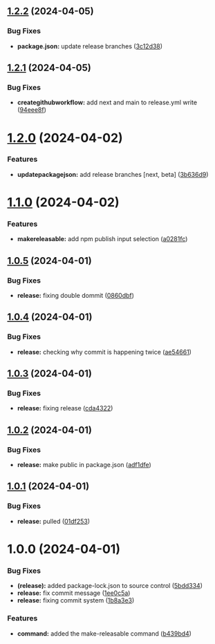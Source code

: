 ## [1.2.2](https://github.com/thinairthings/cli/compare/v1.2.1...v1.2.2) (2024-04-05)


### Bug Fixes

* **package.json:** update release branches ([3c12d38](https://github.com/thinairthings/cli/commit/3c12d38f5a6a7e462e9c0efee903da2524984087))

## [1.2.1](https://github.com/thinairthings/cli/compare/v1.2.0...v1.2.1) (2024-04-05)


### Bug Fixes

* **creategithubworkflow:** add next and main to release.yml write ([94eee8f](https://github.com/thinairthings/cli/commit/94eee8fe0eaf4b68ddbb66ed26543ca1f39c2b85))

# [1.2.0](https://github.com/thinairthings/cli/compare/v1.1.0...v1.2.0) (2024-04-02)


### Features

* **updatepackagejson:** add release branches [next, beta] ([3b636d9](https://github.com/thinairthings/cli/commit/3b636d9a173eb3143432c20cddae122deaed7673))

# [1.1.0](https://github.com/thinairthings/cli/compare/v1.0.5...v1.1.0) (2024-04-02)


### Features

* **makereleasable:** add npm publish input selection ([a0281fc](https://github.com/thinairthings/cli/commit/a0281fc48557aef72a806533f2a071aa85111c14))

## [1.0.5](https://github.com/thinairthings/cli/compare/v1.0.4...v1.0.5) (2024-04-01)


### Bug Fixes

* **release:** fixing double dommit ([0860dbf](https://github.com/thinairthings/cli/commit/0860dbf3390cd9d5d5b59c578ae5a4b471cd230a))

## [1.0.4](https://github.com/thinairthings/cli/compare/v1.0.3...v1.0.4) (2024-04-01)


### Bug Fixes

* **release:** checking why commit is happening twice ([ae54661](https://github.com/thinairthings/cli/commit/ae54661397694c83573005422c91842ebce24850))

## [1.0.3](https://github.com/thinairthings/cli/compare/v1.0.2...v1.0.3) (2024-04-01)


### Bug Fixes

* **release:** fixing release ([cda4322](https://github.com/thinairthings/cli/commit/cda4322f6ee037bb640f006f73b981012b1280b0))

## [1.0.2](https://github.com/thinairthings/cli/compare/v1.0.1...v1.0.2) (2024-04-01)


### Bug Fixes

* **release:** make public in package.json ([adf1dfe](https://github.com/thinairthings/cli/commit/adf1dfe3b4863a42cb361cd6e8003141dbd10ded))

## [1.0.1](https://github.com/thinairthings/cli/compare/v1.0.0...v1.0.1) (2024-04-01)


### Bug Fixes

* **release:** pulled ([01df253](https://github.com/thinairthings/cli/commit/01df253534bc51e3dc7fe810a60140aae46351db))

# 1.0.0 (2024-04-01)


### Bug Fixes

* **(release):** added package-lock.json to source control ([5bdd334](https://github.com/thinairthings/cli/commit/5bdd334e62c6614c0b619e523b393f9ceaeda4a8))
* **release:** fix commit message ([1ee0c5a](https://github.com/thinairthings/cli/commit/1ee0c5add4555939a7bc05db2f46842d113eb8d9))
* **release:** fixing commit system ([1b8a3e3](https://github.com/thinairthings/cli/commit/1b8a3e304fb7964648526560865029ce971b544a))


### Features

* **command:** added the make-releasable command ([b439bd4](https://github.com/thinairthings/cli/commit/b439bd4a85425133be3a33bacae8fd9379d7444f))
